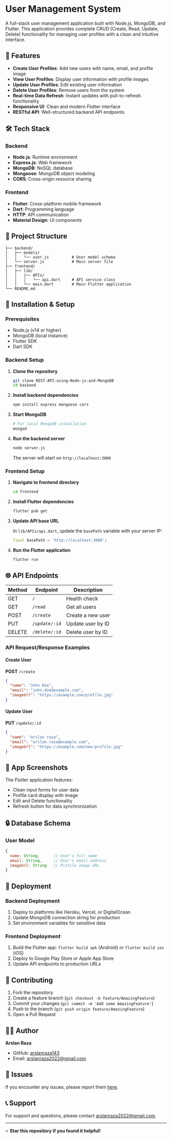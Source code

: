 # User Management System

A full-stack user management application built with Node.js, MongoDB, and Flutter. This application provides complete CRUD (Create, Read, Update, Delete) functionality for managing user profiles with a clean and intuitive interface.

## 🚀 Features

- **Create User Profiles**: Add new users with name, email, and profile image
- **View User Profiles**: Display user information with profile images
- **Update User Profiles**: Edit existing user information
- **Delete User Profiles**: Remove users from the system
- **Real-time Data Refresh**: Instant updates with pull-to-refresh functionality
- **Responsive UI**: Clean and modern Flutter interface
- **RESTful API**: Well-structured backend API endpoints

## 🛠️ Tech Stack

### Backend
- **Node.js**: Runtime environment
- **Express.js**: Web framework
- **MongoDB**: NoSQL database
- **Mongoose**: MongoDB object modeling
- **CORS**: Cross-origin resource sharing

### Frontend
- **Flutter**: Cross-platform mobile framework
- **Dart**: Programming language
- **HTTP**: API communication
- **Material Design**: UI components

## 📁 Project Structure

```
├── backend/
│   ├── models/
│   │   └── user.js          # User model schema
│   └── server.js            # Main server file
├── frontend/
│   ├── lib/
│   │   ├── APIs/
│   │   │   └── api.dart     # API service class
│   │   └── main.dart        # Main Flutter application
└── README.md
```

## 🔧 Installation & Setup

### Prerequisites
- Node.js (v14 or higher)
- MongoDB (local instance)
- Flutter SDK
- Dart SDK

### Backend Setup

1. **Clone the repository**
   ```bash
   git clone REST-API-using-Node-js-and-MongoDB
   cd backend
   ```

2. **Install backend dependencies**
   ```bash
   npm install express mongoose cors
   ```

3. **Start MongoDB**
   ```bash
   # For local MongoDB installation
   mongod
   ```

4. **Run the backend server**
   ```bash
   node server.js
   ```
   
   The server will start on `http://localhost:3000`

### Frontend Setup

1. **Navigate to frontend directory**
   ```bash
   cd frontend
   ```

2. **Install Flutter dependencies**
   ```bash
   flutter pub get
   ```

3. **Update API base URL**
   
   In `lib/APIs/api.dart`, update the `basePath` variable with your server IP:
   ```dart
   final basePath = 'http://localhost:3000';
   ```

4. **Run the Flutter application**
   ```bash
   flutter run
   ```

## 🌐 API Endpoints

| Method | Endpoint | Description |
|--------|----------|-------------|
| GET | `/` | Health check |
| GET | `/read` | Get all users |
| POST | `/create` | Create a new user |
| PUT | `/update/:id` | Update user by ID |
| DELETE | `/delete/:id` | Delete user by ID |

### API Request/Response Examples

#### Create User
**POST** `/create`
```json
{
  "name": "John Doe",
  "email": "john.doe@example.com",
  "imageUrl": "https://example.com/profile.jpg"
}
```

#### Update User
**PUT** `/update/:id`
```json
{
  "name": "arslan raza",
  "email": "arslan.raza@example.com",
  "imageUrl": "https://example.com/new-profile.jpg"
}
```

## 📱 App Screenshots

The Flutter application features:
- Clean input forms for user data
- Profile card display with image
- Edit and Delete functionality
- Refresh button for data synchronization

## 🔒 Database Schema

### User Model
```javascript
{
  name: String,      // User's full name
  email: String,     // User's email address
  imageUrl: String   // Profile image URL
}
```

## 🚀 Deployment

### Backend Deployment
1. Deploy to platforms like Heroku, Vercel, or DigitalOcean
2. Update MongoDB connection string for production
3. Set environment variables for sensitive data

### Frontend Deployment
1. Build the Flutter app: `flutter build apk` (Android) or `flutter build ios` (iOS)
2. Deploy to Google Play Store or Apple App Store
3. Update API endpoints to production URLs

## 🤝 Contributing

1. Fork the repository
2. Create a feature branch (`git checkout -b feature/AmazingFeature`)
3. Commit your changes (`git commit -m 'Add some AmazingFeature'`)
4. Push to the branch (`git push origin feature/AmazingFeature`)
5. Open a Pull Request

## 👨‍💻 Author

**Arslan Raza**
- GitHub: [arslanraza143](https://github.com/arslanraza143)
- Email: arslanraza2022@gmail.com

## 🐛 Issues

If you encounter any issues, please report them [here](https://github.com/arslanraza143/REST-API-using-Node-js-and-MongoDB/issues).

## 📞 Support

For support and questions, please contact [arslanraza2022@gmail.com](mailto:arslanraza2022@gmail.com).

---

⭐ **Star this repository if you found it helpful!**
